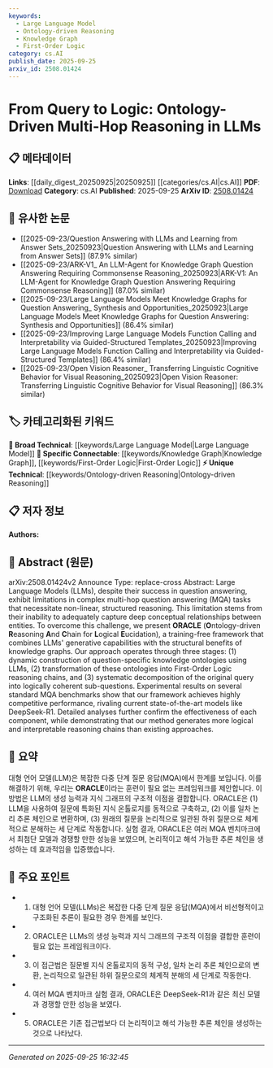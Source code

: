 ```yaml
---
keywords:
  - Large Language Model
  - Ontology-driven Reasoning
  - Knowledge Graph
  - First-Order Logic
category: cs.AI
publish_date: 2025-09-25
arxiv_id: 2508.01424
---
```


<!-- KEYWORD_LINKING_METADATA:
{
  "processed_timestamp": "2025-09-25T16:32:45.898488",
  "vocabulary_version": "1.0",
  "selected_keywords": [
    "Large Language Model",
    "Ontology-driven Reasoning",
    "Knowledge Graph",
    "First-Order Logic"
  ],
  "rejected_keywords": [],
  "similarity_scores": {
    "Large Language Model": 0.85,
    "Ontology-driven Reasoning": 0.8,
    "Knowledge Graph": 0.78,
    "First-Order Logic": 0.77
  },
  "extraction_method": "AI_prompt_based",
  "budget_applied": true,
  "candidates_json": {
    "candidates": [
      {
        "surface": "Large Language Models",
        "canonical": "Large Language Model",
        "aliases": [
          "LLMs"
        ],
        "category": "broad_technical",
        "rationale": "Central to the paper's methodology, linking to foundational concepts in NLP.",
        "novelty_score": 0.3,
        "connectivity_score": 0.9,
        "specificity_score": 0.6,
        "link_intent_score": 0.85
      },
      {
        "surface": "Ontology-driven Reasoning",
        "canonical": "Ontology-driven Reasoning",
        "aliases": [
          "ORACLE"
        ],
        "category": "unique_technical",
        "rationale": "Introduces a novel framework for enhancing reasoning in LLMs.",
        "novelty_score": 0.75,
        "connectivity_score": 0.65,
        "specificity_score": 0.85,
        "link_intent_score": 0.8
      },
      {
        "surface": "Knowledge Graphs",
        "canonical": "Knowledge Graph",
        "aliases": [],
        "category": "specific_connectable",
        "rationale": "Key component in the proposed framework, facilitating structured reasoning.",
        "novelty_score": 0.4,
        "connectivity_score": 0.88,
        "specificity_score": 0.7,
        "link_intent_score": 0.78
      },
      {
        "surface": "First-Order Logic",
        "canonical": "First-Order Logic",
        "aliases": [],
        "category": "specific_connectable",
        "rationale": "Essential for transforming ontologies into reasoning chains.",
        "novelty_score": 0.55,
        "connectivity_score": 0.75,
        "specificity_score": 0.8,
        "link_intent_score": 0.77
      }
    ],
    "ban_list_suggestions": [
      "DeepSeek-R1",
      "MQA benchmarks"
    ]
  },
  "decisions": [
    {
      "candidate_surface": "Large Language Models",
      "resolved_canonical": "Large Language Model",
      "decision": "linked",
      "scores": {
        "novelty": 0.3,
        "connectivity": 0.9,
        "specificity": 0.6,
        "link_intent": 0.85
      }
    },
    {
      "candidate_surface": "Ontology-driven Reasoning",
      "resolved_canonical": "Ontology-driven Reasoning",
      "decision": "linked",
      "scores": {
        "novelty": 0.75,
        "connectivity": 0.65,
        "specificity": 0.85,
        "link_intent": 0.8
      }
    },
    {
      "candidate_surface": "Knowledge Graphs",
      "resolved_canonical": "Knowledge Graph",
      "decision": "linked",
      "scores": {
        "novelty": 0.4,
        "connectivity": 0.88,
        "specificity": 0.7,
        "link_intent": 0.78
      }
    },
    {
      "candidate_surface": "First-Order Logic",
      "resolved_canonical": "First-Order Logic",
      "decision": "linked",
      "scores": {
        "novelty": 0.55,
        "connectivity": 0.75,
        "specificity": 0.8,
        "link_intent": 0.77
      }
    }
  ]
}
-->

# From Query to Logic: Ontology-Driven Multi-Hop Reasoning in LLMs

## 📋 메타데이터

**Links**: [[daily_digest_20250925|20250925]] [[categories/cs.AI|cs.AI]]
**PDF**: [Download](https://arxiv.org/pdf/2508.01424.pdf)
**Category**: cs.AI
**Published**: 2025-09-25
**ArXiv ID**: [2508.01424](https://arxiv.org/abs/2508.01424)

## 🔗 유사한 논문
- [[2025-09-23/Question Answering with LLMs and Learning from Answer Sets_20250923|Question Answering with LLMs and Learning from Answer Sets]] (87.9% similar)
- [[2025-09-23/ARK-V1_ An LLM-Agent for Knowledge Graph Question Answering Requiring Commonsense Reasoning_20250923|ARK-V1: An LLM-Agent for Knowledge Graph Question Answering Requiring Commonsense Reasoning]] (87.0% similar)
- [[2025-09-23/Large Language Models Meet Knowledge Graphs for Question Answering_ Synthesis and Opportunities_20250923|Large Language Models Meet Knowledge Graphs for Question Answering: Synthesis and Opportunities]] (86.4% similar)
- [[2025-09-23/Improving Large Language Models Function Calling and Interpretability via Guided-Structured Templates_20250923|Improving Large Language Models Function Calling and Interpretability via Guided-Structured Templates]] (86.4% similar)
- [[2025-09-23/Open Vision Reasoner_ Transferring Linguistic Cognitive Behavior for Visual Reasoning_20250923|Open Vision Reasoner: Transferring Linguistic Cognitive Behavior for Visual Reasoning]] (86.3% similar)

## 🏷️ 카테고리화된 키워드
**🧠 Broad Technical**: [[keywords/Large Language Model|Large Language Model]]
**🔗 Specific Connectable**: [[keywords/Knowledge Graph|Knowledge Graph]], [[keywords/First-Order Logic|First-Order Logic]]
**⚡ Unique Technical**: [[keywords/Ontology-driven Reasoning|Ontology-driven Reasoning]]

## 📋 저자 정보

**Authors:** 

## 📄 Abstract (원문)

arXiv:2508.01424v2 Announce Type: replace-cross 
Abstract: Large Language Models (LLMs), despite their success in question answering, exhibit limitations in complex multi-hop question answering (MQA) tasks that necessitate non-linear, structured reasoning. This limitation stems from their inability to adequately capture deep conceptual relationships between entities. To overcome this challenge, we present **ORACLE** (**O**ntology-driven **R**easoning **A**nd **C**hain for **L**ogical **E**ucidation), a training-free framework that combines LLMs' generative capabilities with the structural benefits of knowledge graphs. Our approach operates through three stages: (1) dynamic construction of question-specific knowledge ontologies using LLMs, (2) transformation of these ontologies into First-Order Logic reasoning chains, and (3) systematic decomposition of the original query into logically coherent sub-questions. Experimental results on several standard MQA benchmarks show that our framework achieves highly competitive performance, rivaling current state-of-the-art models like DeepSeek-R1. Detailed analyses further confirm the effectiveness of each component, while demonstrating that our method generates more logical and interpretable reasoning chains than existing approaches.

## 📝 요약

대형 언어 모델(LLM)은 복잡한 다중 단계 질문 응답(MQA)에서 한계를 보입니다. 이를 해결하기 위해, 우리는 **ORACLE**이라는 훈련이 필요 없는 프레임워크를 제안합니다. 이 방법은 LLM의 생성 능력과 지식 그래프의 구조적 이점을 결합합니다. ORACLE은 (1) LLM을 사용하여 질문에 특화된 지식 온톨로지를 동적으로 구축하고, (2) 이를 일차 논리 추론 체인으로 변환하며, (3) 원래의 질문을 논리적으로 일관된 하위 질문으로 체계적으로 분해하는 세 단계로 작동합니다. 실험 결과, ORACLE은 여러 MQA 벤치마크에서 최첨단 모델과 경쟁할 만한 성능을 보였으며, 논리적이고 해석 가능한 추론 체인을 생성하는 데 효과적임을 입증했습니다.

## 🎯 주요 포인트

- 1. 대형 언어 모델(LLMs)은 복잡한 다중 단계 질문 응답(MQA)에서 비선형적이고 구조화된 추론이 필요한 경우 한계를 보인다.
- 2. ORACLE은 LLMs의 생성 능력과 지식 그래프의 구조적 이점을 결합한 훈련이 필요 없는 프레임워크이다.
- 3. 이 접근법은 질문별 지식 온톨로지의 동적 구성, 일차 논리 추론 체인으로의 변환, 논리적으로 일관된 하위 질문으로의 체계적 분해의 세 단계로 작동한다.
- 4. 여러 MQA 벤치마크 실험 결과, ORACLE은 DeepSeek-R1과 같은 최신 모델과 경쟁할 만한 성능을 보였다.
- 5. ORACLE은 기존 접근법보다 더 논리적이고 해석 가능한 추론 체인을 생성하는 것으로 나타났다.


---

*Generated on 2025-09-25 16:32:45*